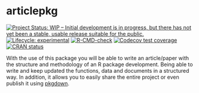 
<!-- README.md is generated from README.Rmd. Please edit that file -->

# articlepkg

<!-- badges: start -->

[![Project Status: WIP – Initial development is in progress, but there
has not yet been a stable, usable release suitable for the
public.](https://www.repostatus.org/badges/latest/wip.svg)](https://www.repostatus.org/#wip)
[![Lifecycle:
experimental](https://img.shields.io/badge/lifecycle-experimental-orange.svg)](https://lifecycle.r-lib.org/articles/stages.html#experimental)
[![R-CMD-check](https://github.com/adatar-do/articlepkg/workflows/R-CMD-check/badge.svg)](https://github.com/adatar-do/articlepkg/actions)
[![Codecov test
coverage](https://codecov.io/gh/adatar-do/articlepkg/branch/main/graph/badge.svg)](https://codecov.io/gh/adatar-do/articlepkg?branch=main)
[![CRAN
status](https://www.r-pkg.org/badges/version/articlepkg)](https://CRAN.R-project.org/package=articlepkg)
<!-- badges: end -->

With the use of this package you will be able to write an article/paper
with the structure and methodology of an R package development. Being
able to write and keep updated the functions, data and documents in a
structured way. In addition, it allows you to easily share the entire
project or even publish it using [pkgdown](https://pkgdown.r-lib.org/).
